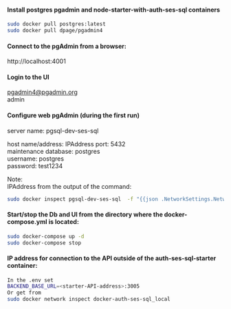 #### Install postgres pgadmin and node-starter-with-auth-ses-sql containers
```bash
sudo docker pull postgres:latest  
sudo docker pull dpage/pgadmin4  

```

#### Connect to the pgAdmin from a browser:
http://localhost:4001  

#### Login to the UI
pgadmin4@pgadmin.org  
admin  

#### Configure web pgAdmin (during the first run)  
server name:        pgsql-dev-ses-sql  

host name/address:  IPAddress 
port:               5432  
maintenance database: postgres  
username:           postgres  
password:           test1234

Note:  
IPAddress from the output of the command:  
```bash
sudo docker inspect pgsql-dev-ses-sql  -f "{{json .NetworkSettings.Networks }}"  
```

#### Start/stop the Db and UI from the directory where the docker-compose.yml is located:
```bash
sudo docker-compose up -d  
sudo docker-compose stop  
```

#### IP address for connection to the API outside of the auth-ses-sql-starter container:
```bash
In the .env set
BACKEND_BASE_URL=<starter-API-address>:3005
Or get from
sudo docker network inspect docker-auth-ses-sql_local
```

